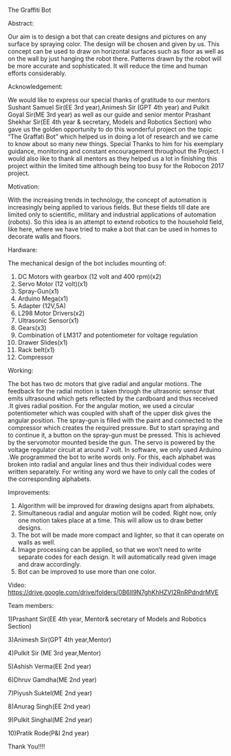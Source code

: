 The Graffiti Bot
   
Abstract: 

Our aim is to design a bot that can create designs and pictures on any surface by spraying color. The design will be chosen and given by us. This concept can be used to draw on horizontal surfaces such as floor as well as on the wall by just hanging the robot there. Patterns drawn by the robot will be more accurate and sophisticated. It will reduce the time and human efforts considerably. 


Acknowledgement: 

We would like to express our special thanks of gratitude to our mentors Sushant Samuel Sir(EE 3rd year),Animesh Sir (GPT 4th year) and Pulkit Goyal Sir(ME 3rd year) as well as our guide and senior mentor  Prashant Shekhar Sir(EE 4th year & secretary, Models and Robotics Section) who gave us the golden opportunity to do this wonderful project on the topic “The Graffati Bot” which helped us in doing a lot of research and we came to know about so many new things. Special Thanks to him for his exemplary guidance, monitoring and constant encouragement throughout the Project. I would also like to thank all mentors as they helped us a lot in finishing this project within the limited time although being too busy for the Robocon 2017 project. 



Motivation: 

With the increasing trends in technology, the concept of automation is increasingly being applied to various fields. But these fields till date are limited only to scientific, military and industrial applications of automation (robots). So this idea is an attempt to extend robotics to the household field, like here, where we have tried to make a bot that can be used in homes to decorate walls and floors. 



Hardware: 

The mechanical design of the bot includes mounting of: 
1) DC Motors with gearbox (12 volt and 400 rpm)(x2)  
2) Servo Motor (12 volt)(x1)
3) Spray-Gun(x1)
4)	Arduino Mega(x1)
5)	Adapter (12V,5A) 
6)	L298 Motor Drivers(x2) 
7)	Ultrasonic Sensor(x1)
8)	Gears(x3)
9)	Combination of LM317 and potentiometer for voltage regulation
10)	Drawer Slides(x1)
11)	Rack belt(x1)
12)	Compressor  



Working: 

The bot has two dc motors that give radial and angular motions. The feedback for the radial motion is taken through the ultrasonic sensor that emits ultrasound which gets reflected by the cardboard and thus received .It gives radial position. For the angular motion, we used a circular potentiometer which was coupled with shaft of the upper disk gives the angular position. The spray-gun is filled with the paint and connected to the compressor which creates the required pressure. But to start spraying and to continue it, a button on the spray-gun must be pressed. This is achieved by the servomotor mounted beside the gun. The servo is powered by the voltage regulator circuit at around 7 volt. 
  In software, we only used Arduino .We programmed the bot to write words only. For this, each alphabet was broken into radial and angular lines and thus their individual codes were written separately. For writing any word we have to only call the codes of the corresponding alphabets. 



Improvements: 

1)	Algorithm will be improved for drawing designs apart from alphabets. 
2)	Simultaneous radial and angular motion will be coded. Right now, only one motion takes place at a time. This will allow us to draw better designs. 
3)	The bot will be made more compact and lighter, so that it can operate on walls as well. 
4)	Image processing can be applied, so that we won’t need to write separate codes for each design. It will automatically read given image and draw accordingly. 
5)	Bot can be improved to use more than one color. 
  
Video: https://drive.google.com/drive/folders/0B6Il9N7ghKhHZVI2RnRPdndrMVE 
 
Team members: 
 
1)Prashant  Sir(EE 4th year, Mentor& secretary of Models and Robotics Section) 
 
3)Animesh Sir(GPT 4th year,Mentor) 
  
4)Pulkit Sir (ME 3rd year,Mentor) 
  
5)Ashish Verma(EE 2nd year) 
  
6)Dhruv Gamdha(ME 2nd year) 
  
7)Piyush Suktel(ME 2nd year) 
  
8)Anurag Singh(EE 2nd year) 
  
9)Pulkit Singhal(ME 2nd year) 
  
10)Pratik Rode(P&I 2nd year) 
  
Thank You!!!!
